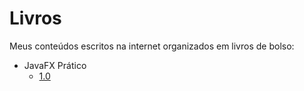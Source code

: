 # Livros

Meus conteúdos escritos na internet organizados em livros de bolso:

- JavaFX Prático
	- [1.0](./livros/javafx-pratico-dist-1.0.zip)
